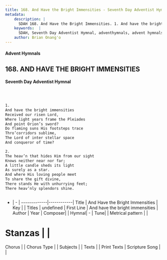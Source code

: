 ```yaml
---
title: 168. And Have the Bright Immensities - Seventh Day Adventist Hymnal
metadata:
    description: |
      SDAH 168. And Have the Bright Immensities. 1. And have the bright immensities Received our risen Lord, Where light years frame the Pleiades And point Orion’s sword? Do flaming suns His footsteps trace Thro’corridors sublime, The Lord of inter stellar space And conqueror of time?
    keywords:  |
      SDAH, Seventh Day Adventist Hymnal, adventhymnals, advent hymnals, And Have the Bright Immensities, And have the bright immensities 
    author: Brian Onang'o
---
```


#### Advent Hymnals
## 168. AND HAVE THE BRIGHT IMMENSITIES
#### Seventh Day Adventist Hymnal

```txt



1.
And have the bright immensities
Received our risen Lord,
Where light years frame the Pleiades
And point Orion’s sword?
Do flaming suns His footsteps trace
Thro’corridors sublime,
The Lord of inter stellar space
And conqueror of time?

2.
The heav’n that hides Him from our sight
Knows neither near nor far;
A little candle sheds its light
As surely as a star.
And where His loving people meet
To share the gift divine,
There stands He with unhurrying feet;
There heav’nly splendors shine.



```

- |   -  |
-------------|------------|
Title | And Have the Bright Immensities |
Key |  |
Titles | undefined |
First Line | And have the bright immensities |
Author | 
Year | 
Composer|  |
Hymnal|  - |
Tune|  |
Metrical pattern | |
# Stanzas |  |
Chorus |  |
Chorus Type |  |
Subjects |  |
Texts |  |
Print Texts | 
Scripture Song |  |
  
